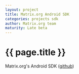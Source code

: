 ```yaml
---
layout: project
title: Matrix.org Android SDK
categories: projects sdk
author: Matrix.org team
maturity: Late beta
---
```


# {{ page.title }}
Matrix.org's Android SDK ([github](https://github.com/matrix-org/matrix-android-sdk))
